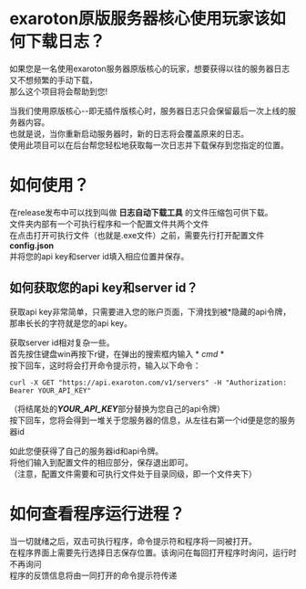 # exaroton原版服务器核心使用玩家该如何下载日志？

如果您是一名使用exaroton服务器原版核心的玩家，想要获得以往的服务器日志又不想频繁的手动下载，  
那么这个项目将会帮助到您!

当我们使用原版核心--即无插件版核心时，服务器日志只会保留最后一次上线的服务器内容。  
也就是说，当你重新启动服务器时，新的日志将会覆盖原来的日志。  
使用此项目可以在后台帮您轻松地获取每一次日志并下载保存到您指定的位置。

# 如何使用？

在release发布中可以找到叫做 **日志自动下载工具** 的文件压缩包可供下载。  
文件夹内部有一个可执行程序和一个配置文件共两个文件  
在点击打开可执行文件（也就是.exe文件）之前，需要先行打开配置文件 **config.json**  
并将您的api key和server id填入相应位置并保存。

## 如何获取您的api key和server id？

获取api key非常简单，只需要进入您的账户页面，下滑找到被*隐藏的api令牌，  
那串长长的字符就是您的api key。

获取server id相对复杂一些。  
首先按住键盘win再按下r键，在弹出的搜索框内输入 * *cmd* *  
按下回车，这时将会打开命令提示符，输入以下命令：  
```
curl -X GET "https://api.exaroton.com/v1/servers" -H "Authorization: Bearer YOUR_API_KEY"
```

（将结尾处的***YOUR_API_KEY***部分替换为您自己的api令牌）  
按下回车，您将会得到一堆关于您服务器的信息，从左往右第一个id便是您的服务器id  

如此您便获得了自己的服务器id和api令牌。  
将他们输入到配置文件的相应部分，保存退出即可。  
（注意，配置文件需要和可执行文件处于目录同级，即一个文件夹下）

# 如何查看程序运行进程？

当一切就绪之后，双击可执行程序，命令提示符和程序将一同被打开。  
在程序界面上需要先行选择日志保存位置。该询问在每回打开程序时询问，运行时不再询问  
程序的反馈信息将由一同打开的命令提示符传递
